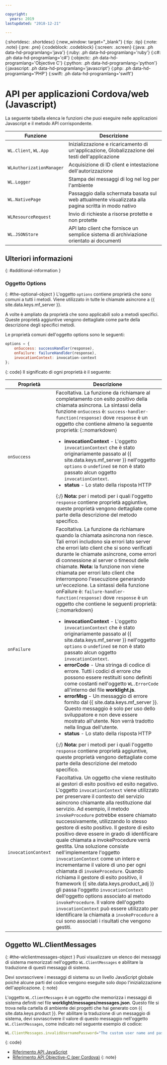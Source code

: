 ```yaml
---

copyright:
  years: 2019
lastupdated: "2018-12-21"

---
```


{:shortdesc: .shortdesc}
{:new_window: target="_blank"}
{:tip: .tip}
{:note: .note}
{:pre: .pre}
{:codeblock: .codeblock}
{:screen: .screen}
{:java: .ph data-hd-programlang='java'}
{:ruby: .ph data-hd-programlang='ruby'}
{:c#: .ph data-hd-programlang='c#'}
{:objectc: .ph data-hd-programlang='Objective C'}
{:python: .ph data-hd-programlang='python'}
{:javascript: .ph data-hd-programlang='javascript'}
{:php: .ph data-hd-programlang='PHP'}
{:swift: .ph data-hd-programlang='swift'}

# API per applicazioni Cordova/web (Javascript)

La seguente tabella elenca le funzioni che puoi eseguire nelle applicazioni Javascript e il metodo API corrispondente.

| Funzione | Descrizione |
|----------|-------------|
| `WL.Client`, `WL.App` | Inizializzazione e ricaricamento di un'applicazione, Globalizzazione dei testi dell'applicazione | 
| `WLAuthorizationManager` | Acquisizione di ID client e intestazione dell'autorizzazione |
| `WL.Logger` | Stampa dei messaggi di log nel log per l'ambiente |
| `WL.NativePage` | Passaggio dalla schermata basata sul web attualmente visualizzata alla pagina scritta in modo nativo |
| `WLResourceRequest` | Invio di richieste a risorse protette e non protette | 
| `WL.JSONStore` | API lato client che fornisce un semplice sistema di archiviazione orientato ai documenti | 

## Ulteriori informazioni
{: #additional-information }
### Oggetto Options
{: #the-optional-object }
L'oggetto `options` contiene proprietà che sono comuni a tutti i metodi. Viene utilizzato in tutte le chiamate asincrone a {{ site.data.keys.mf_server }}.

A volte è ampliato da proprietà che sono applicabili solo a metodi specifici. Queste proprietà aggiuntive vengono dettagliate come parte della descrizione degli specifici metodi.

Le proprietà comuni dell'oggetto options sono le seguenti:

```javascript
options = {
    onSuccess: successHandler(response),
    onFailure: failureHandlder(response),
    invocationContext: invocation-context
};
```
{: code}
Il significato di ogni proprietà è il seguente:

| Proprietà | Descrizione |
|----------|-------------|
| `onSuccess` | Facoltativa. La funzione da richiamare al completamento con esito positivo della chiamata asincrona. La sintassi della funzione `onSuccess` è: `success-handler-function(response)` dove `response` è un oggetto che contiene almeno la seguente proprietà: {::nomarkdown}<ul><li><b>invocationContext</b> - L'oggetto <code>invocationContext</code> che è stato originariamente passato al {{ site.data.keys.mf_server }} nell'oggetto <code>options</code> o <code>undefined</code> se non è stato passato alcun oggetto <code>invocationContext</code>.</li><li><b>status</b> - Lo stato della risposta HTTP</li></ul>{:/} **Nota:** per i metodi per i quali l'oggetto `response` contiene proprietà aggiuntive, queste proprietà vengono dettagliate come parte della descrizione del metodo specifico. |
| `onFailure` | Facoltativa. La funzione da richiamare quando la chiamata asincrona non riesce. Tali errori includono sia errori lato server che errori lato client che si sono verificati durante le chiamate asincrone, come errori di connessione al server o timeout delle chiamate. **Nota:** la funzione non viene chiamata per errori lato client che interrompono l'esecuzione generando un'eccezione. La sintassi della funzione onFailure è: `failure-handler-function(response)` dove `response` è un oggetto che contiene le seguenti proprietà: {::nomarkdown}<ul><li><b>invocationContext</b> - L'oggetto <code>invocationContext</code> che è stato originariamente passato al {{ site.data.keys.mf_server }} nell'oggetto <code>options</code> o <code>undefined</code> se non è stato passato alcun oggetto <code>invocationContext</code>.</li><li><b>errorCode</b> - Una stringa di codice di errore. Tutti i codici di errore che possono essere restituiti sono definiti come costanti nell'oggetto <code>WL.ErrorCode</code> all'interno del file <b>worklight.js</b>.</li><li><b>errorMsg</b> - Un messaggio di errore fornito dal {{ site.data.keys.mf_server }}. Questo messaggio è solo per uso dello sviluppatore e non deve essere mostrato all'utente. Non verrà tradotto nella lingua dell'utente.</li><li><b>status</b> - Lo stato della risposta HTTP</li></li></ul>{:/} **Nota:** per i metodi per i quali l'oggetto `response` contiene proprietà aggiuntive, queste proprietà vengono dettagliate come parte della descrizione del metodo specifico. |
| `invocationContext` | Facoltativa. Un oggetto che viene restituito ai gestori di esito positivo ed esito negativo. L'oggetto `invocationContext` viene utilizzato per preservare il contesto del servizio asincrono chiamante alla restituzione dal servizio. Ad esempio, il metodo `invokeProcedure` potrebbe essere chiamato successivamente, utilizzando lo stesso gestore di esito positivo. Il gestore di esito positivo deve essere in grado di identificare quale chiamata a invokeProcedure verrà gestita. Una soluzione consiste nell'implementare l'oggetto `invocationContext` come un intero e incrementarne il valore di uno per ogni chiamata di `invokeProcedure`. Quando richiama il gestore di esito positivo, il framework {{ site.data.keys.product_adj }} gli passa l'oggetto `invocationContext` dell'oggetto options associato al metodo `invokeProcedure`. Il valore dell'oggetto `invocationContext` può essere utilizzato per identificare la chiamata a `invokeProcedure` a cui sono associati i risultati che vengono gestiti. | 

## Oggetto WL.ClientMessages
{: #the-wlclientmessages-object }
Puoi visualizzare un elenco dei messaggi di sistema memorizzati nell'oggetto `WL.ClientMessages` e abilitare la traduzione di questi messaggi di sistema.

Devi sovrascrivere i messaggi di sistema su un livello JavaScript globale poiché alcune parti del codice vengono eseguite solo dopo l'inizializzazione dell'applicazione.
{: note}

L'oggetto `WL.ClientMessages` è un oggetto che memorizza i messaggi di sistema definiti nel file **worklight/messages/messages.json**. Questo file si trova nella cartella di ambiente dei progetti che hai generato con {{ site.data.keys.product }}. Per abilitare la traduzione di un messaggio di sistema, devi sovrascrivere il valore di questo messaggio nell'oggetto `WL.ClientMessages`, come indicato nel seguente esempio di codice:

```javascript
WL.ClientMessages.invalidUsernamePassword="The custom user name and password are not valid";
```
{: code}


* [Riferimento API JavaScript](http://mobilefirstplatform.ibmcloud.com/tutorials/en/foundation/8.0/api/client-side-api/javascript/client/#javascript-api-reference)
* [Riferimento API Objective-C (per Cordova)](http://mobilefirstplatform.ibmcloud.com/tutorials/en/foundation/8.0/api/client-side-api/javascript/client/#objective-c-api-reference-for-cordova)
{: note}
